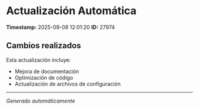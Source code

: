 # Actualización Automática

**Timestamp:** 2025-09-09 12:01:20
**ID:** 27974

## Cambios realizados

Esta actualización incluye:
- Mejora de documentación
- Optimización de código
- Actualización de archivos de configuración

---
*Generado automáticamente*
